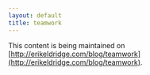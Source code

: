 ```yaml
---
layout: default
title: teamwork
---
```


This content is being maintained on [http://erikeldridge.com/blog/teamwork](http://erikeldridge.com/blog/teamwork).
